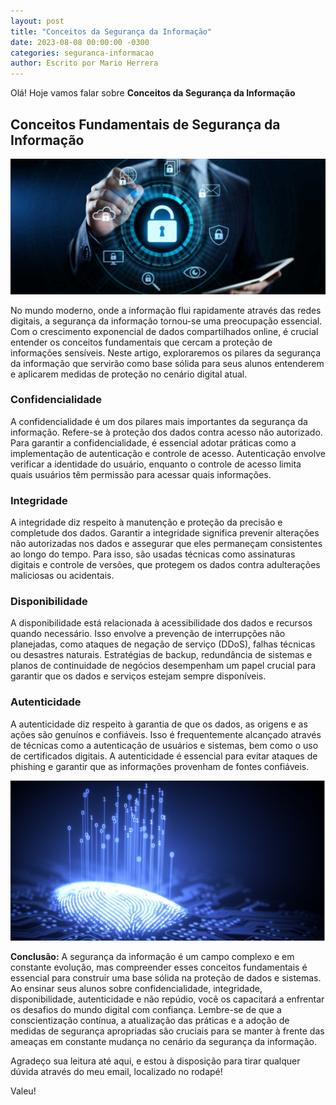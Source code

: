 ```yaml
---
layout: post
title: "Conceitos da Segurança da Informação"
date: 2023-08-08 00:00:00 -0300
categories: seguranca-informacao
author: Escrito por Mario Herrera
---
```


Olá! Hoje vamos falar sobre **Conceitos da Segurança da Informação**

##  Conceitos Fundamentais de Segurança da Informação


![](https://github.com/mariopuebla17/blog/blob/main/_images/20230808/si.jpg?raw=true)

No mundo moderno, onde a informação flui rapidamente através das redes digitais, a segurança da informação tornou-se uma preocupação essencial. Com o crescimento exponencial de dados compartilhados online, é crucial entender os conceitos fundamentais que cercam a proteção de informações sensíveis. Neste artigo, exploraremos os pilares da segurança da informação que servirão como base sólida para seus alunos entenderem e aplicarem medidas de proteção no cenário digital atual.

### Confidencialidade
A confidencialidade é um dos pilares mais importantes da segurança da informação. Refere-se à proteção dos dados contra acesso não autorizado. Para garantir a confidencialidade, é essencial adotar práticas como a implementação de autenticação e controle de acesso. Autenticação envolve verificar a identidade do usuário, enquanto o controle de acesso limita quais usuários têm permissão para acessar quais informações.

### Integridade
A integridade diz respeito à manutenção e proteção da precisão e completude dos dados. Garantir a integridade significa prevenir alterações não autorizadas nos dados e assegurar que eles permaneçam consistentes ao longo do tempo. Para isso, são usadas técnicas como assinaturas digitais e controle de versões, que protegem os dados contra adulterações maliciosas ou acidentais.

### Disponibilidade
A disponibilidade está relacionada à acessibilidade dos dados e recursos quando necessário. Isso envolve a prevenção de interrupções não planejadas, como ataques de negação de serviço (DDoS), falhas técnicas ou desastres naturais. Estratégias de backup, redundância de sistemas e planos de continuidade de negócios desempenham um papel crucial para garantir que os dados e serviços estejam sempre disponíveis.

### Autenticidade
A autenticidade diz respeito à garantia de que os dados, as origens e as ações são genuínos e confiáveis. Isso é frequentemente alcançado através de técnicas como a autenticação de usuários e sistemas, bem como o uso de certificados digitais. A autenticidade é essencial para evitar ataques de phishing e garantir que as informações provenham de fontes confiáveis.

![](https://github.com/mariopuebla17/blog/blob/main/_images/20230808/si2.jpg?raw=true)

**Conclusão:** A segurança da informação é um campo complexo e em constante evolução, mas compreender esses conceitos fundamentais é essencial para construir uma base sólida na proteção de dados e sistemas. Ao ensinar seus alunos sobre confidencialidade, integridade, disponibilidade, autenticidade e não repúdio, você os capacitará a enfrentar os desafios do mundo digital com confiança. Lembre-se de que a conscientização contínua, a atualização das práticas e a adoção de medidas de segurança apropriadas são cruciais para se manter à frente das ameaças em constante mudança no cenário da segurança da informação.

Agradeço sua leitura até aqui, e estou à disposição para tirar qualquer dúvida através do meu email, localizado no rodapé!

Valeu!